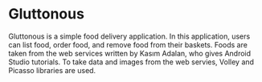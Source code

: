 # Gluttonous

Gluttonous is a simple food delivery application. In this application, users can list food, order food, and remove food from their baskets. Foods are taken from the web services written by Kasım Adalan, who gives Android Studio tutorials. To take data and images from the web servies, Volley and Picasso libraries are used.

